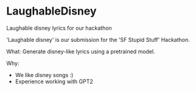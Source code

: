 # LaughableDisney
Laughable disney lyrics for our hackathon

'Laughable disney' is our submission for the 'SF Stupid Stuff' Hackathon.

What: 
Generate disney-like lyrics using a pretrained model.

Why: 
- We like disney songs :)
- Experience working with GPT2

